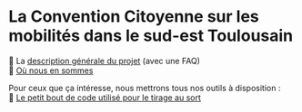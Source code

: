 # La Convention Citoyenne sur les mobilités dans le sud-est Toulousain

📄 La [description générale du projet](generalitees.md) (avec une FAQ)  
🔄 [Où nous en sommes](suivi.md)  

Pour ceux que ça intéresse, nous mettrons tous nos outils à disposition :  
🎯 [Le petit bout de code utilisé pour le tirage au sort](geotirage.ipynb)  
